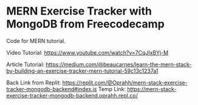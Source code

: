 # MERN Exercise Tracker with MongoDB from Freecodecamp

Code for MERN tutorial.

Video Tutorial: https://www.youtube.com/watch?v=7CqJlxBYj-M

Article Tutorial: https://medium.com/@beaucarnes/learn-the-mern-stack-by-building-an-exercise-tracker-mern-tutorial-59c13c1237a1

Back Link from Replit: https://replit.com/@Oprahh/mern-stack-exercise-tracker-mongodb-backend#index.js
Temp Link: https://mern-stack-exercise-tracker-mongodb-backend.oprahh.repl.co/
